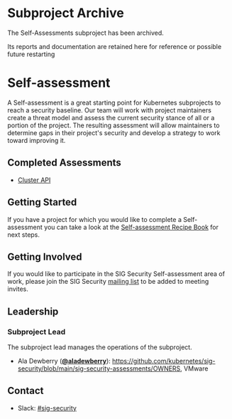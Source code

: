 # Subproject Archive
The Self-Assessments subproject has been archived.

Its reports and documentation are retained here for reference or possible future restarting
# Self-assessment
A Self-assessment is a great starting point for Kubernetes subprojects to reach a security baseline. Our team 
will work with project maintainers create a threat model and assess the current security stance of all or a portion of 
the project. The resulting assessment will allow maintainers to determine gaps in their project's security and develop a
strategy to work toward improving it.

## Completed Assessments
- [Cluster API](https://github.com/kubernetes/sig-security/blob/1e6f14de2edae1662e2897a933071928515cc27c/sig-security-assessments/cluster-api/self-assessment.md)

## Getting Started
If you have a project for which you would like to complete a Self-assessment you can take a look at the 
[Self-assessment Recipe Book](https://github.com/kubernetes/sig-security/blob/main/sig-security-assessments/Documentation/recipe-book.md)
for next steps.

## Getting Involved
If you would like to participate in the SIG Security Self-assessment area of work, please join the SIG Security
[mailing list](https://groups.google.com/forum/#!forum/kubernetes-sig-security) to be added to meeting invites.

## Leadership

### Subproject Lead
The subproject lead manages the operations of the subproject.

* Ala Dewberry (**[@aladewberry](https://github.com/aladewberry)**): https://github.com/kubernetes/sig-security/blob/main/sig-security-assessments/OWNERS, VMware

## Contact
- Slack: [#sig-security](https://kubernetes.slack.com/messages/sig-security)

